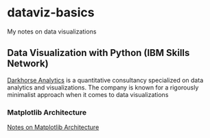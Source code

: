 # dataviz-basics
My notes on data visualizations
## Data Visualization with Python (IBM Skills Network)
[Darkhorse Analytics](http://www.darkhorseanalytics.com/) is a quantitative consultancy specialized on data analytics and visualizations. The company is known for a rigorously minimalist approach when it comes to data visualizations
### Matplotlib Architecture
[Notes on Matplotlib Architecture](matplotlib_architecture.md)

